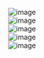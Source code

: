 ![image](https://user-images.githubusercontent.com/77482972/153370681-14ac6691-fd45-4163-b888-704ba8c4a8de.png)
<br>
![image](https://user-images.githubusercontent.com/77482972/153371683-a880866f-8805-49f6-a90c-76ed7aa705e2.png)
<br>
![image](https://user-images.githubusercontent.com/77482972/153371753-f524bb73-2a69-40e5-ab2f-1554d03692c2.png)
<br>
![image](https://user-images.githubusercontent.com/77482972/153371823-2405b49e-94d2-4605-9d85-d8debc51150c.png)
<br>
![image](https://user-images.githubusercontent.com/77482972/153372007-9cd0a2ac-f369-4375-b94d-28f53a714288.png)